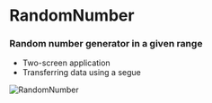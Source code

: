 # RandomNumber
### Random number generator in a given range
* Two-screen application
* Transferring data using a segue

![RandomNumber](https://user-images.githubusercontent.com/100304243/158062740-9cc76114-fe98-47d3-845f-a0b6bea863af.png)
